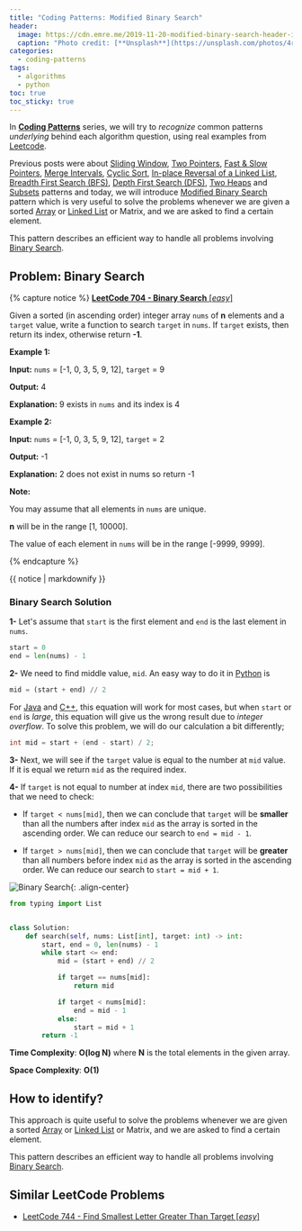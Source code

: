 ```yaml
---
title: "Coding Patterns: Modified Binary Search"
header:
  image: https://cdn.emre.me/2019-11-20-modified-binary-search-header-image.jpg
  caption: "Photo credit: [**Unsplash**](https://unsplash.com/photos/4rDCa5hBlCs)"
categories:
  - coding-patterns
tags:
  - algorithms
  - python
toc: true
toc_sticky: true
---
```


In **[Coding Patterns](https://emre.me/categories/#coding-patterns)** series, we will try to *recognize* common patterns *underlying* behind each algorithm question, using real examples from [Leetcode](https://leetcode.com/).

Previous posts were about [Sliding Window](https://emre.me/coding-patterns/sliding-window/), [Two Pointers](https://emre.me/coding-patterns/two-pointers/), [Fast & Slow Pointers](https://emre.me/coding-patterns/fast-slow-pointers/), [Merge Intervals](https://emre.me/coding-patterns/merge-intervals/), [Cyclic Sort](https://emre.me/coding-patterns/cyclic-sort/), [In-place Reversal of a Linked List](https://emre.me/coding-patterns/in-place-reversal-of-a-linked-list/), [Breadth First Search (BFS)](https://emre.me/coding-patterns/breadth-first-search/), [Depth First Search (DFS)](https://emre.me/coding-patterns/depth-first-search/), [Two Heaps](https://emre.me/coding-patterns/two-heaps/) and [Subsets](https://emre.me/coding-patterns/subsets/) patterns and today, we will introduce [Modified Binary Search](https://emre.me/coding-patterns/modified-binary-search/) pattern which is very useful to solve the problems whenever we are given a sorted [Array](https://emre.me/data-structures/lists/) or [Linked List](https://emre.me/data-structures/linked-lists/) or Matrix, and we are asked to find a certain element.

This pattern describes an efficient way to handle all problems involving [Binary Search](https://emre.me/data-structures/binary-search-trees/).

## Problem: Binary Search ##
{% capture notice %}
[**LeetCode 704 - Binary Search** [*easy*]](https://leetcode.com/problems/easy/)

Given a sorted (in ascending order) integer array `nums` of **n** elements and a `target` value, write a function to search `target` in `nums`. If `target` exists, then return its index, otherwise return **-1**.

**Example 1:**

**Input:** `nums` = [-1, 0, 3, 5, 9, 12], `target` = 9

**Output:** 4

**Explanation:** 9 exists in `nums` and its index is 4

**Example 2:**

**Input:** `nums` = [-1, 0, 3, 5, 9, 12], `target` = 2

**Output:** -1

**Explanation:** 2 does not exist in nums so return -1
 
**Note:**

You may assume that all elements in `nums` are unique.

**n** will be in the range [1, 10000].

The value of each element in `nums` will be in the range [-9999, 9999].

{% endcapture %}

<div class="notice--info">
  {{ notice | markdownify }}
</div>

### Binary Search Solution ###

**1-** Let's assume that `start` is the first element and `end` is the last element in `nums`.

```python
start = 0
end = len(nums) - 1
```

**2-** We need to find middle value, `mid`. An easy way to do it in [Python](https://www.python.org/) is

```python
mid = (start + end) // 2
```

For [Java](https://www.java.com/) and [C++](https://isocpp.org/), this equation will work for most cases, but when `start` or `end` is *large*, this equation will give us the wrong result due to *integer overflow*. To solve this problem, we will do our calculation a bit differently;

```java
int mid = start + (end - start) / 2;
```

**3-** Next, we will see if the `target` value is equal to the number at `mid` value. If it is equal we return `mid` as the required index.

**4-** If `target` is not equal to number at index `mid`, there are two possibilities that we need to check:


- If `target < nums[mid]`, then we can conclude that `target` will be **smaller** than all the numbers after index `mid` as the array is sorted in the ascending order. We can reduce our search to `end = mid - 1`.


- If `target > nums[mid]`, then we can conclude that `target` will be **greater** than all numbers before index `mid` as the array is sorted in the ascending order. We can reduce our search to `start = mid + 1`.

![Binary Search](2019-08-08-binary-search.png){: .align-center}

```python
from typing import List


class Solution:
    def search(self, nums: List[int], target: int) -> int:
        start, end = 0, len(nums) - 1
        while start <= end:
            mid = (start + end) // 2

            if target == nums[mid]:
                return mid

            if target < nums[mid]:
                end = mid - 1
            else:
                start = mid + 1
        return -1
```

**Time Complexity**: **O(log N)** where **N** is the total elements in the given array.

**Space Complexity**: **O(1)**

## How to identify? ##

This approach is quite useful to solve the problems whenever we are given a sorted [Array](https://emre.me/data-structures/lists/) or [Linked List](https://emre.me/data-structures/linked-lists/) or Matrix, and we are asked to find a certain element.

This pattern describes an efficient way to handle all problems involving [Binary Search](https://emre.me/data-structures/binary-search-trees/).

## Similar LeetCode Problems ##
* [LeetCode 744 - Find Smallest Letter Greater Than Target [*easy*]](https://leetcode.com/problems/find-smallest-letter-greater-than-target/)